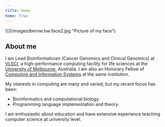 ```yaml
---
title: Home
home: True
---
```



<div class="pure-g">

<div class="pure-u-1-3">
<div class="gridbox">
![](/images/bernie.bw.face2.jpg "Picture of my face")
</div>
</div>

<div class="pure-u-2-3">

## About me 

I am Lead Bioinformatician (Cancer Genomics and Clinical Genomics) at [VLSCI](http://www.vlsci.org.au/), a high-performance computing facility for life sciences at the [University of Melbourne](http://www.unimelb.edu.au/), Australia. I am also an Honorary Fellow of [Computing and Information Systems](http://www.cis.unimelb.edu.au) at the same institution.

My interests in computing are many and varied, but my recent focus has been:

   * Bioinformatics and computational biology.
   * Programming language implementation and theory.

I am enthusiastic about education and have extensive experience teaching computer science at university level.

</div>
</div>
